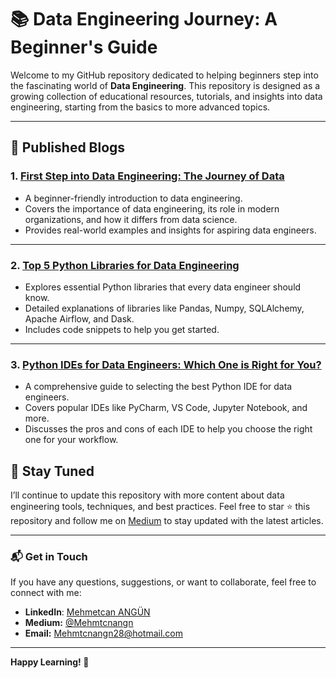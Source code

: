 # 📚 Data Engineering Journey: A Beginner's Guide

Welcome to my GitHub repository dedicated to helping beginners step into the fascinating world of **Data Engineering**. This repository is designed as a growing collection of educational resources, tutorials, and insights into data engineering, starting from the basics to more advanced topics.

---

## 🌟 Published Blogs

### 1. [First Step into Data Engineering: The Journey of Data](https://medium.com/@Mehmtcnangn/first-step-into-data-engineering-the-journey-of-data-4a96aff2e664)
- A beginner-friendly introduction to data engineering.
- Covers the importance of data engineering, its role in modern organizations, and how it differs from data science.
- Provides real-world examples and insights for aspiring data engineers.

---

### 2. [Top 5 Python Libraries for Data Engineering](https://medium.com/@Mehmtcnangn/top-5-python-libraries-for-data-engineering-3926fb795ce6)
- Explores essential Python libraries that every data engineer should know.
- Detailed explanations of libraries like Pandas, Numpy, SQLAlchemy, Apache Airflow, and Dask.
- Includes code snippets to help you get started.

---

### 3. [Python IDEs for Data Engineers: Which One is Right for You?](https://medium.com/@Mehmtcnangn/python-ides-for-data-engineers-which-one-is-right-for-you-697dedcbad73)
- A comprehensive guide to selecting the best Python IDE for data engineers.
- Covers popular IDEs like PyCharm, VS Code, Jupyter Notebook, and more.
- Discusses the pros and cons of each IDE to help you choose the right one for your workflow.

## 🚀 Stay Tuned
I’ll continue to update this repository with more content about data engineering tools, techniques, and best practices. Feel free to star ⭐ this repository and follow me on [Medium](https://medium.com/@Mehmtcnangn) to stay updated with the latest articles.

---

### 📬 Get in Touch
If you have any questions, suggestions, or want to collaborate, feel free to connect with me:
- **LinkedIn**: [Mehmetcan ANGÜN](https://www.linkedin.com/in/mehmetcan-angün-28353406-ma)   
- **Medium:** [@Mehmtcnangn](https://medium.com/@Mehmtcnangn)
- **Email:** Mehmtcnangn28@hotmail.com

---

**Happy Learning! 🌟**

